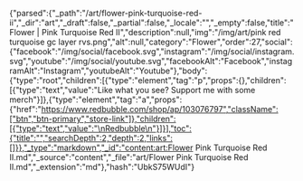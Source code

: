 {"parsed":{"_path":"/art/flower-pink-turquoise-red-ii","_dir":"art","_draft":false,"_partial":false,"_locale":"","_empty":false,"title":"Flower | Pink Turquoise Red II","description":null,"img":"/img/art/pink red turquoise gc layer rvs.png","alt":null,"category":"Flower","order":27,"social":{"facebook":"/img/social/facebook.svg","instagram":"/img/social/instagram.svg","youtube":"/img/social/youtube.svg","facebookAlt":"Facebook","instagramAlt":"Instagram","youtubeAlt":"Youtube"},"body":{"type":"root","children":[{"type":"element","tag":"p","props":{},"children":[{"type":"text","value":"Like what you see? Support me with some merch"}]},{"type":"element","tag":"a","props":{"href":"https://www.redbubble.com/shop/ap/103076797","className":["btn","btn-primary","store-link"]},"children":[{"type":"text","value":"\nRedbubble\n"}]}],"toc":{"title":"","searchDepth":2,"depth":2,"links":[]}},"_type":"markdown","_id":"content:art:Flower Pink Turquoise Red II.md","_source":"content","_file":"art/Flower Pink Turquoise Red II.md","_extension":"md"},"hash":"UbkS75WUdI"}